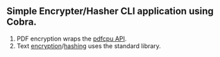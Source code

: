 ## Simple Encrypter/Hasher CLI application using Cobra.

1. PDF encryption wraps the [pdfcpu API](https://github.com/pdfcpu/pdfcpu).
2. Text [encryption](https://golang.org/pkg/crypto/aes/)/[hashing](https://golang.org/pkg/crypto/sha256/) uses the standard library.
